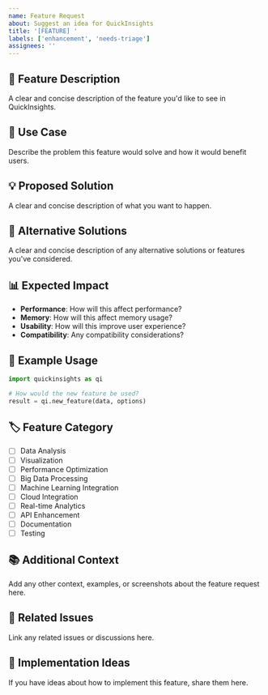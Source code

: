 ```yaml
---
name: Feature Request
about: Suggest an idea for QuickInsights
title: '[FEATURE] '
labels: ['enhancement', 'needs-triage']
assignees: ''
---
```


## 🚀 Feature Description
A clear and concise description of the feature you'd like to see in QuickInsights.

## 🎯 Use Case
Describe the problem this feature would solve and how it would benefit users.

## 💡 Proposed Solution
A clear and concise description of what you want to happen.

## 🔄 Alternative Solutions
A clear and concise description of any alternative solutions or features you've considered.

## 📊 Expected Impact
- **Performance**: How will this affect performance?
- **Memory**: How will this affect memory usage?
- **Usability**: How will this improve user experience?
- **Compatibility**: Any compatibility considerations?

## 📝 Example Usage
```python
import quickinsights as qi

# How would the new feature be used?
result = qi.new_feature(data, options)
```

## 🏷️ Feature Category
- [ ] Data Analysis
- [ ] Visualization
- [ ] Performance Optimization
- [ ] Big Data Processing
- [ ] Machine Learning Integration
- [ ] Cloud Integration
- [ ] Real-time Analytics
- [ ] API Enhancement
- [ ] Documentation
- [ ] Testing

## 📚 Additional Context
Add any other context, examples, or screenshots about the feature request here.

## 🔗 Related Issues
Link any related issues or discussions here.

## 💪 Implementation Ideas
If you have ideas about how to implement this feature, share them here.

